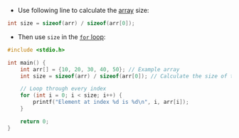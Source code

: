 
- Use following line to calculate the [array](lecture-2-arrays.md) size:

```c
int size = sizeof(arr) / sizeof(arr[0]);
```

- Then use `size` in the [`for` loop](computer-science/docs/c/loops.md):

```c
#include <stdio.h>

int main() {
    int arr[] = {10, 20, 30, 40, 50}; // Example array
    int size = sizeof(arr) / sizeof(arr[0]); // Calculate the size of the array

    // Loop through every index
    for (int i = 0; i < size; i++) {
        printf("Element at index %d is %d\n", i, arr[i]);
    }

    return 0;
}

```
